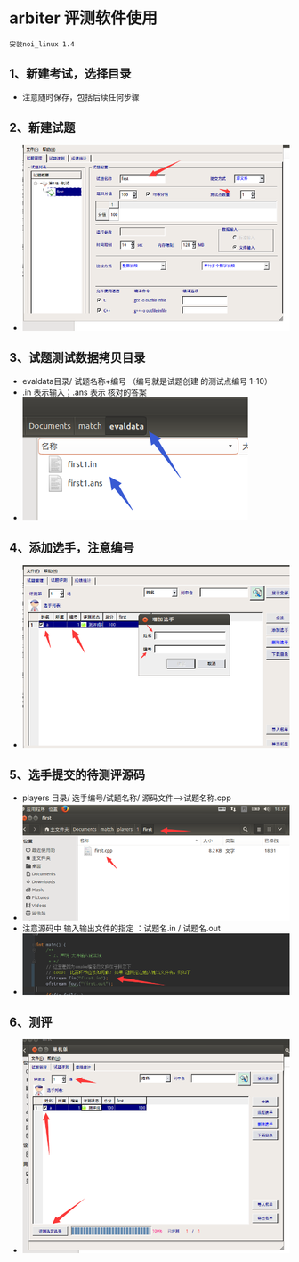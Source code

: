 # arbiter 评测软件使用
  
    安装noi_linux 1.4

## 1、新建考试，选择目录 
- 注意随时保存，包括后续任何步骤

## 2、新建试题
- ![试题创建](img/createtest.png)

## 3、试题测试数据拷贝目录
-  evaldata目录/ 试题名称+编号    （编号就是试题创建 的测试点编号 1-10）
- .in  表示输入；.ans 表示 核对的答案
- ![测试数据](img/evaldata.png)

## 4、添加选手，注意编号
- ![创建选手](img/cadinate.png)

## 5、选手提交的待测评源码
- players 目录/ 选手编号/试题名称/ 源码文件-->试题名称.cpp
- ![测评源码](img/source.png)
- 注意源码中 输入输出文件的指定 ：试题名.in / 试题名.out
- ![输出和输出](img/input_output.png)

## 6、测评
- ![测评](img/starttest.png)

